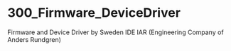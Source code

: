 # 300_Firmware_DeviceDriver
Firmware and Device Driver by Sweden IDE IAR (Engineering Company of Anders Rundgren)
